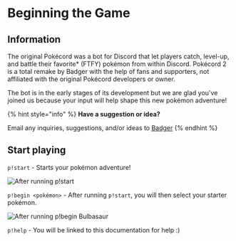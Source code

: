 # Beginning the Game

## Information

The original Pokécord was a bot for Discord that let players catch, level-up, and battle their favorite\* \(FTFY\) pokémon from within Discord. Pokécord 2 is a total remake by Badger with the help of fans and supporters, not affiliated with the original Pokécord developers or owner.

The bot is in the early stages of its development but we are glad you've joined us because your input will help shape this new pokémon adventure!

{% hint style="info" %}
**Have a suggestion or idea?**

Email any inquiries, suggestions, and/or ideas to [Badger](mailto:me@jaredscarito.com)
{% endhint %}

## Start playing

`p!start` - Starts your pokémon adventure!

![After running p!start](https://i.gyazo.com/f889b14fed63e54fc409b8440cbdb65b.png)

`p!begin <pokémon>` - After running `p!start`, you will then select your starter pokémon.

![After running p!begin Bulbasaur](https://i.gyazo.com/170e1f43382a61c6d511ffe26cd883d5.png)

`p!help` - You will be linked to this documentation for help :\)

